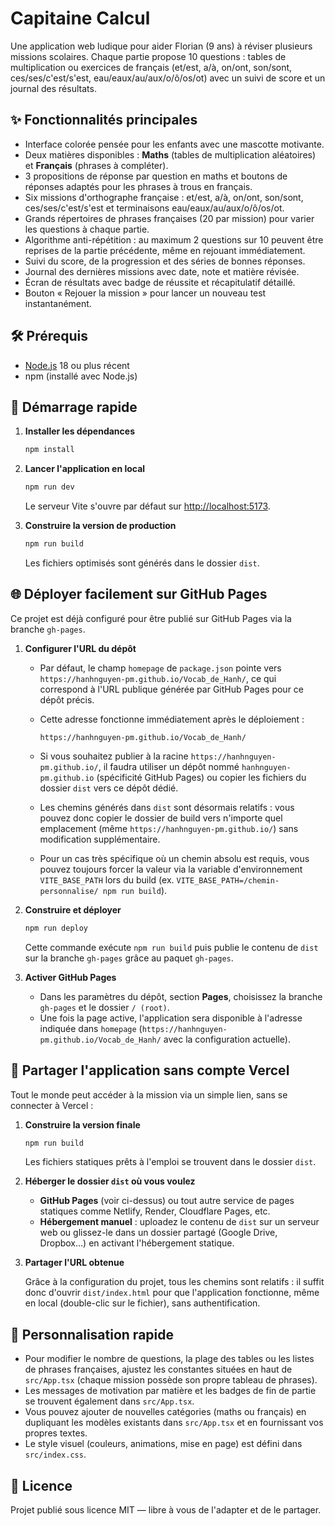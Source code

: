 # Capitaine Calcul

Une application web ludique pour aider Florian (9 ans) à réviser plusieurs missions scolaires. Chaque partie propose 10
questions : tables de multiplication ou exercices de français (et/est, a/à, on/ont, son/sont, ces/ses/c'est/s'est, eau/eaux/au/aux/o/ô/os/ot) avec un suivi de score et un journal des
résultats.

## ✨ Fonctionnalités principales

- Interface colorée pensée pour les enfants avec une mascotte motivante.
- Deux matières disponibles : **Maths** (tables de multiplication aléatoires) et **Français** (phrases à compléter).
- 3 propositions de réponse par question en maths et boutons de réponses adaptés pour les phrases à trous en français.
- Six missions d'orthographe française : et/est, a/à, on/ont, son/sont, ces/ses/c'est/s'est et terminaisons eau/eaux/au/aux/o/ô/os/ot.
- Grands répertoires de phrases françaises (20 par mission) pour varier les questions à chaque partie.
- Algorithme anti-répétition : au maximum 2 questions sur 10 peuvent être reprises de la partie précédente, même en rejouant immédiatement.
- Suivi du score, de la progression et des séries de bonnes réponses.
- Journal des dernières missions avec date, note et matière révisée.
- Écran de résultats avec badge de réussite et récapitulatif détaillé.
- Bouton « Rejouer la mission » pour lancer un nouveau test instantanément.

## 🛠️ Prérequis

- [Node.js](https://nodejs.org/) 18 ou plus récent
- npm (installé avec Node.js)

## 🚀 Démarrage rapide

1. **Installer les dépendances**

   ```bash
   npm install
   ```

2. **Lancer l'application en local**

   ```bash
   npm run dev
   ```

   Le serveur Vite s'ouvre par défaut sur [http://localhost:5173](http://localhost:5173).

3. **Construire la version de production**

   ```bash
   npm run build
   ```

   Les fichiers optimisés sont générés dans le dossier `dist`.

## 🌐 Déployer facilement sur GitHub Pages

Ce projet est déjà configuré pour être publié sur GitHub Pages via la branche `gh-pages`.

1. **Configurer l'URL du dépôt**
   - Par défaut, le champ `homepage` de `package.json` pointe vers `https://hanhnguyen-pm.github.io/Vocab_de_Hanh/`, ce qui correspond à l'URL publique générée par GitHub Pages pour ce dépôt précis.
   - Cette adresse fonctionne immédiatement après le déploiement :

     ```text
     https://hanhnguyen-pm.github.io/Vocab_de_Hanh/
     ```

   - Si vous souhaitez publier à la racine `https://hanhnguyen-pm.github.io/`, il faudra utiliser un dépôt nommé `hanhnguyen-pm.github.io` (spécificité GitHub Pages) ou copier les fichiers du dossier `dist` vers ce dépôt dédié.
   - Les chemins générés dans `dist` sont désormais relatifs : vous pouvez donc copier le dossier de build vers n'importe quel emplacement (même `https://hanhnguyen-pm.github.io/`) sans modification supplémentaire.
   - Pour un cas très spécifique où un chemin absolu est requis, vous pouvez toujours forcer la valeur via la variable d'environnement `VITE_BASE_PATH` lors du build (ex. `VITE_BASE_PATH=/chemin-personnalise/ npm run build`).

2. **Construire et déployer**

   ```bash
   npm run deploy
   ```

   Cette commande exécute `npm run build` puis publie le contenu de `dist` sur la branche `gh-pages` grâce au paquet `gh-pages`.

3. **Activer GitHub Pages**
   - Dans les paramètres du dépôt, section **Pages**, choisissez la branche `gh-pages` et le dossier `/ (root)`.
   - Une fois la page active, l'application sera disponible à l'adresse indiquée dans `homepage` (`https://hanhnguyen-pm.github.io/Vocab_de_Hanh/` avec la configuration actuelle).

## 🔗 Partager l'application sans compte Vercel

Tout le monde peut accéder à la mission via un simple lien, sans se connecter à Vercel :

1. **Construire la version finale**

   ```bash
   npm run build
   ```

   Les fichiers statiques prêts à l'emploi se trouvent dans le dossier `dist`.

2. **Héberger le dossier `dist` où vous voulez**
   - **GitHub Pages** (voir ci-dessus) ou tout autre service de pages statiques comme Netlify, Render, Cloudflare Pages, etc.
   - **Hébergement manuel** : uploadez le contenu de `dist` sur un serveur web ou glissez-le dans un dossier partagé (Google Drive, Dropbox…) en activant l'hébergement statique.

3. **Partager l'URL obtenue**

   Grâce à la configuration du projet, tous les chemins sont relatifs : il suffit donc d'ouvrir `dist/index.html` pour que l'application fonctionne, même en local (double-clic sur le fichier), sans authentification.

## 🔧 Personnalisation rapide

- Pour modifier le nombre de questions, la plage des tables ou les listes de phrases françaises, ajustez les constantes situées en haut de `src/App.tsx` (chaque mission possède son propre tableau de phrases).
- Les messages de motivation par matière et les badges de fin de partie se trouvent également dans `src/App.tsx`.
- Vous pouvez ajouter de nouvelles catégories (maths ou français) en dupliquant les modèles existants dans `src/App.tsx` et en fournissant vos propres textes.
- Le style visuel (couleurs, animations, mise en page) est défini dans `src/index.css`.

## 📄 Licence

Projet publié sous licence MIT — libre à vous de l'adapter et de le partager.
